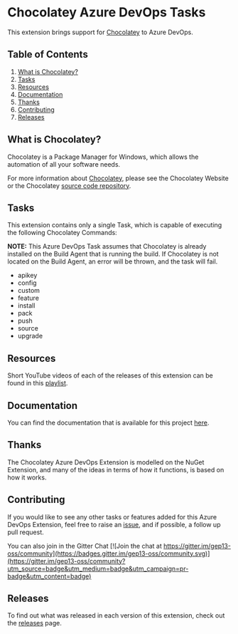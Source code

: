 # Chocolatey Azure DevOps Tasks

This extension brings support for [Chocolatey](https://chocolatey.org/) to Azure DevOps.

## Table of Contents

1. [What is Chocolatey?](#what-is-chocolatey)
1. [Tasks](#tasks)
1. [Resources](#resources)
1. [Documentation](#documentation)
1. [Thanks](#thanks)
1. [Contributing](#contributing)
1. [Releases](#releases)

## What is Chocolatey?

Chocolatey is a Package Manager for Windows, which allows the automation of all your software needs.

For more information about [Chocolatey](https://chocolatey.org/), please see the Chocolatey Website or the Chocolatey [source code repository](https://github.com/chocolatey/choco).


## Tasks

This extension contains only a single Task, which is capable of executing the following Chocolatey Commands:

**NOTE:** This Azure DevOps Task assumes that Chocolatey is already installed on the Build Agent that is running the build.  If Chocolatey is not located on the Build Agent, an error will be thrown, and the task will fail.

* apikey
* config
* custom
* feature
* install
* pack
* push
* source
* upgrade

## Resources

Short YouTube videos of each of the releases of this extension can be found in this [playlist](https://www.youtube.com/playlist?list=PL84yg23i9GBhGahFf5-41vOJhn3D-6EUU).

## Documentation

You can find the documentation that is available for this project [here](https://chocolatey-community.github.io/chocolatey-azuredevops/).

## Thanks

The Chocolatey Azure DevOps Extension is modelled on the NuGet Extension, and many of the ideas in terms of how it functions, is based on how it works.

## Contributing

If you would like to see any other tasks or features added for this Azure DevOps Extension, feel free to raise an [issue](https://github.com/gep13/chocolatey-azuredevops/issues), and if possible, a follow up pull request.

You can also join in the Gitter Chat [![Join the chat at https://gitter.im/gep13-oss/community](https://badges.gitter.im/gep13-oss/community.svg)](https://gitter.im/gep13-oss/community?utm_source=badge&utm_medium=badge&utm_campaign=pr-badge&utm_content=badge)

## Releases

To find out what was released in each version of this extension, check out the [releases](https://github.com/gep13/chocolatey-azuredevops/releases) page.
